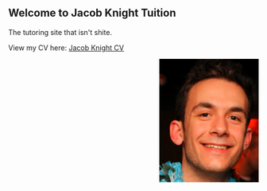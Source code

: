 ## Welcome to Jacob Knight Tuition

The tutoring site that isn't shite.

View my CV here: [Jacob Knight CV](/Tutoring_CV.pdf)

<img src="headshot.PNG" align="right" alt="Photo" width="200"/>

